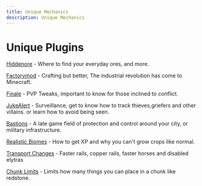 ```yaml
---
title: Unique Mechanics
description: Unique Mechanics
---
```


# Unique Plugins

[Hiddenore](./hiddenore) - Where to find your everyday ores, and more. 

[Factorymod](./factorymod) - Crafting but better, The industrial revolution has come to Minecraft.

[Finale](./finale) - PVP Tweaks, important to know for those inclined to conflict. 

[JukeAlert](./jukealert) - Surveillance, get to know how to track thieves,griefers and other villains. or learn how to avoid being seen.

[Bastions](./bastions) - A late game field of protection and control around your city, or military infrastructure.

[Realistic Biomes](./rb) - How to get XP and why you can't grow crops like normal. 

[Transport Changes](./Transport) - Faster rails, copper rails, faster horses and disabled elytras

[Chunk Limits](./chunklimits) - Limits how many things you can place in a chunk like redstone.